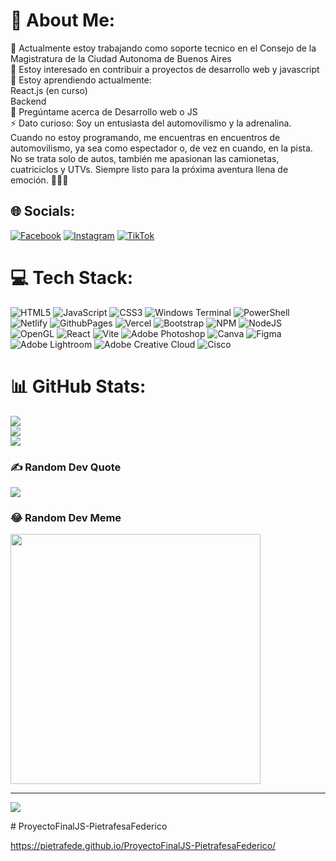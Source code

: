 # 💫 About Me:
🔭 Actualmente estoy trabajando como soporte tecnico en el Consejo de la Magistratura de la Ciudad Autonoma de Buenos Aires<br>👯 Estoy interesado en contribuir a proyectos de desarrollo web y javascript<br>🌱 Estoy aprendiendo actualmente:<br>React.js (en curso)<br>Backend<br>💬 Pregúntame acerca de Desarrollo web o JS <br>⚡ Dato curioso: Soy un entusiasta del automovilismo y la adrenalina. Cuando no estoy programando, me encuentras en encuentros de automovilismo, ya sea como espectador o, de vez en cuando, en la pista. No se trata solo de autos, también me apasionan las camionetas, cuatriciclos y UTVs. Siempre listo para la próxima aventura llena de emoción. 🏁🚗💨


## 🌐 Socials:
[![Facebook](https://img.shields.io/badge/Facebook-%231877F2.svg?logo=Facebook&logoColor=white)](https://facebook.com/fede.pietra) [![Instagram](https://img.shields.io/badge/Instagram-%23E4405F.svg?logo=Instagram&logoColor=white)](https://instagram.com/pietrafede) [![TikTok](https://img.shields.io/badge/TikTok-%23000000.svg?logo=TikTok&logoColor=white)](https://tiktok.com/@fedepietra) 

# 💻 Tech Stack:
![HTML5](https://img.shields.io/badge/html5-%23E34F26.svg?style=for-the-badge&logo=html5&logoColor=white) ![JavaScript](https://img.shields.io/badge/javascript-%23323330.svg?style=for-the-badge&logo=javascript&logoColor=%23F7DF1E) ![CSS3](https://img.shields.io/badge/css3-%231572B6.svg?style=for-the-badge&logo=css3&logoColor=white) ![Windows Terminal](https://img.shields.io/badge/Windows%20Terminal-%234D4D4D.svg?style=for-the-badge&logo=windows-terminal&logoColor=white) ![PowerShell](https://img.shields.io/badge/PowerShell-%235391FE.svg?style=for-the-badge&logo=powershell&logoColor=white) ![Netlify](https://img.shields.io/badge/netlify-%23000000.svg?style=for-the-badge&logo=netlify&logoColor=#00C7B7) ![GithubPages](https://img.shields.io/badge/github%20pages-121013?style=for-the-badge&logo=github&logoColor=white) ![Vercel](https://img.shields.io/badge/vercel-%23000000.svg?style=for-the-badge&logo=vercel&logoColor=white) ![Bootstrap](https://img.shields.io/badge/bootstrap-%238511FA.svg?style=for-the-badge&logo=bootstrap&logoColor=white) ![NPM](https://img.shields.io/badge/NPM-%23CB3837.svg?style=for-the-badge&logo=npm&logoColor=white) ![NodeJS](https://img.shields.io/badge/node.js-6DA55F?style=for-the-badge&logo=node.js&logoColor=white) ![OpenGL](https://img.shields.io/badge/OpenGL-%23FFFFFF.svg?style=for-the-badge&logo=opengl) ![React](https://img.shields.io/badge/react-%2320232a.svg?style=for-the-badge&logo=react&logoColor=%2361DAFB) ![Vite](https://img.shields.io/badge/vite-%23646CFF.svg?style=for-the-badge&logo=vite&logoColor=white) ![Adobe Photoshop](https://img.shields.io/badge/adobe%20photoshop-%2331A8FF.svg?style=for-the-badge&logo=adobe%20photoshop&logoColor=white) ![Canva](https://img.shields.io/badge/Canva-%2300C4CC.svg?style=for-the-badge&logo=Canva&logoColor=white) ![Figma](https://img.shields.io/badge/figma-%23F24E1E.svg?style=for-the-badge&logo=figma&logoColor=white) ![Adobe Lightroom](https://img.shields.io/badge/Adobe%20Lightroom-31A8FF.svg?style=for-the-badge&logo=Adobe%20Lightroom&logoColor=white) ![Adobe Creative Cloud](https://img.shields.io/badge/Adobe%20Creative%20Cloud-DA1F26.svg?style=for-the-badge&logo=Adobe%20Creative%20Cloud&logoColor=white) ![Cisco](https://img.shields.io/badge/cisco-%23049fd9.svg?style=for-the-badge&logo=cisco&logoColor=black)
# 📊 GitHub Stats:
![](https://github-readme-stats.vercel.app/api?username=pietrafede&theme=radical&hide_border=true&include_all_commits=true&count_private=false)<br/>
![](https://github-readme-streak-stats.herokuapp.com/?user=pietrafede&theme=radical&hide_border=true)<br/>
![](https://github-readme-stats.vercel.app/api/top-langs/?username=pietrafede&theme=radical&hide_border=true&include_all_commits=true&count_private=false&layout=compact)

### ✍️ Random Dev Quote
![](https://quotes-github-readme.vercel.app/api?type=horizontal&theme=radical)

### 😂 Random Dev Meme
<img src='https://randommeme-five.vercel.app/' style="height: 400px;"/>

---
[![](https://visitcount.itsvg.in/api?id=pietrafede&icon=0&color=0)](https://visitcount.itsvg.in)

<!-- Proudly created with GPRM ( https://gprm.itsvg.in ) --># ProyectoFinalJS-PietrafesaFederico
https://pietrafede.github.io/ProyectoFinalJS-PietrafesaFederico/

